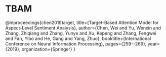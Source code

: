 # TBAM
@inproceedings{chen2019target,
  title={Target-Based Attention Model for Aspect-Level Sentiment Analysis},
  author={Chen, Wei and Yu, Wenxin and Zhang, Zhiqiang and Zhang, Yunye and Xu, Kepeng and Zhang, Fengwei and Fan, Yibo and He, Gang and Yang, Zhuo},
  booktitle={International Conference on Neural Information Processing},
  pages={259--269},
  year={2019},
  organization={Springer}
}
